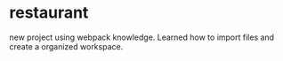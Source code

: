 # restaurant
new project using webpack knowledge. Learned how to import files and create a organized workspace.

